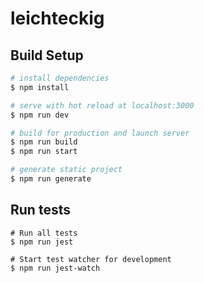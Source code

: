 # leichteckig

## Build Setup

```bash
# install dependencies
$ npm install

# serve with hot reload at localhost:3000
$ npm run dev

# build for production and launch server
$ npm run build
$ npm run start

# generate static project
$ npm run generate
```

## Run tests

```
# Run all tests
$ npm run jest

# Start test watcher for development
$ npm run jest-watch
```
